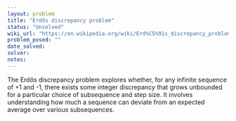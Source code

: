 ```yaml
---
layout: problem
title: "Erdős discrepancy problem"
status: "Unsolved"
wiki_url: "https://en.wikipedia.org/wiki/Erd%C5%91s_discrepancy_problem"
problem_posed: ""
date_solved:
solver:
notes:
---
```

The Erdős discrepancy problem explores whether, for any infinite sequence of +1 and -1, there exists some integer discrepancy that grows unbounded for a particular choice of subsequence and step size. It involves understanding how much a sequence can deviate from an expected average over various subsequences.